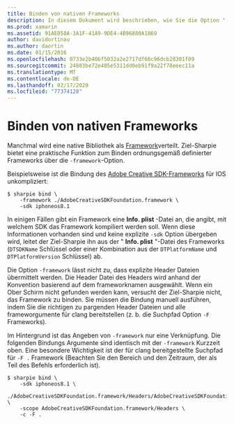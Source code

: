 ```yaml
---
title: Binden von nativen Frameworks
description: In diesem Dokument wird beschrieben, wie Sie die Option "-Framework" von Target Sharpie verwenden, um eine Bindung an eine als Framework verteilte Bibliothek zu erstellen.
ms.prod: xamarin
ms.assetid: 91AE058A-3A1F-41A9-9DE4-4B96880A1869
author: davidortinau
ms.author: daortin
ms.date: 01/15/2016
ms.openlocfilehash: 0733e2b406f5032a2e2717df66c96dcb28301f09
ms.sourcegitcommit: 24883be72e485e5311dd0eb91f9a22f78eeec11a
ms.translationtype: MT
ms.contentlocale: de-DE
ms.lasthandoff: 02/17/2020
ms.locfileid: "77374128"
---
```

# <a name="binding-native-frameworks"></a>Binden von nativen Frameworks

Manchmal wird eine native Bibliothek als [Framework](https://developer.apple.com/library/mac/documentation/MacOSX/Conceptual/BPFrameworks/Concepts/WhatAreFrameworks.html)verteilt. Ziel-Sharpie bietet eine praktische Funktion zum Binden ordnungsgemäß definierter Frameworks über die `-framework`-Option.

Beispielsweise ist die Bindung des [Adobe Creative SDK-Frameworks](https://creativesdk.adobe.com/downloads.html) für IOS unkompliziert:

```
$ sharpie bind \
    -framework ./AdobeCreativeSDKFoundation.framework \
    -sdk iphoneos8.1
```

In einigen Fällen gibt ein Framework eine **Info. plist** -Datei an, die angibt, mit welchem SDK das Framework kompiliert werden soll. Wenn diese Informationen vorhanden sind und keine explizite `-sdk` Option übergeben wird, leitet der Ziel-Sharpie ihn aus der " **Info. plist** "-Datei des Frameworks (`DTSDKName` Schlüssel oder einer Kombination aus der `DTPlatformName` und `DTPlatformVersion` Schlüssel) ab.

Die Option `-framework` lässt nicht zu, dass explizite Header Dateien übermittelt werden. Die Header Datei des Headers wird anhand der Konvention basierend auf dem frameworknamen ausgewählt. Wenn ein Ober Schirm nicht gefunden werden kann, versucht der Ziel-Sharpie nicht, das Framework zu binden. Sie müssen die Bindung manuell ausführen, indem Sie die richtigen zu pargenden Header Dateien und alle frameworgumente für clang bereitstellen (z. b. die Suchpfad Option `-F` Frameworks).

Im Hintergrund ist das Angeben von `-framework` nur eine Verknüpfung. Die folgenden Bindungs Argumente sind identisch mit der `-framework` Kurzzeit oben.
Eine besondere Wichtigkeit ist der für clang bereitgestellte Suchpfad für `-F .` Framework (Beachten Sie den Bereich und den Zeitraum, der als Teil des Befehls erforderlich ist).

```
$ sharpie bind \
    -sdk iphoneos8.1 \
    ./AdobeCreativeSDKFoundation.framework/Headers/AdobeCreativeSDKFoundation.h \
    -scope AdobeCreativeSDKFoundation.framework/Headers \
    -c -F .
```
